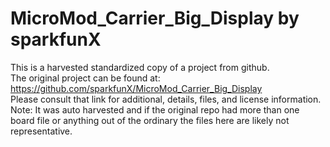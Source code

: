 
# MicroMod_Carrier_Big_Display by sparkfunX  
This is a harvested standardized copy of a project from github.  
The original project can be found at:  
https://github.com/sparkfunX/MicroMod_Carrier_Big_Display  
Please consult that link for additional, details, files, and license information.  
Note: It was auto harvested and if the original repo had more than one board file or anything out of the ordinary the files here are likely not representative.  
    